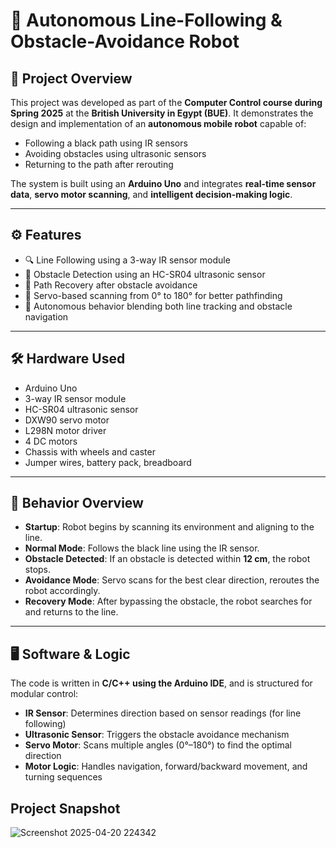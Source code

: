 # 🤖 Autonomous Line-Following & Obstacle-Avoidance Robot

## 📌 Project Overview

This project was developed as part of the **Computer Control course during Spring 2025** at the **British University in Egypt (BUE)**. It demonstrates the design and implementation of an **autonomous mobile robot** capable of:

- Following a black path using IR sensors  
- Avoiding obstacles using ultrasonic sensors  
- Returning to the path after rerouting  

The system is built using an **Arduino Uno** and integrates **real-time sensor data**, **servo motor scanning**, and **intelligent decision-making logic**.

---

## ⚙️ Features

- 🔍 Line Following using a 3-way IR sensor module  
- 🚧 Obstacle Detection using an HC-SR04 ultrasonic sensor  
- 🔄 Path Recovery after obstacle avoidance  
- 🧠 Servo-based scanning from 0° to 180° for better pathfinding  
- 🤖 Autonomous behavior blending both line tracking and obstacle navigation  

---

## 🛠️ Hardware Used

- Arduino Uno  
- 3-way IR sensor module  
- HC-SR04 ultrasonic sensor  
- DXW90 servo motor  
- L298N motor driver  
- 4 DC motors  
- Chassis with wheels and caster  
- Jumper wires, battery pack, breadboard  

---

## 🔄 Behavior Overview

- **Startup**: Robot begins by scanning its environment and aligning to the line.  
- **Normal Mode**: Follows the black line using the IR sensor.  
- **Obstacle Detected**: If an obstacle is detected within **12 cm**, the robot stops.  
- **Avoidance Mode**: Servo scans for the best clear direction, reroutes the robot accordingly.  
- **Recovery Mode**: After bypassing the obstacle, the robot searches for and returns to the line.  

---

## 🖥️ Software & Logic

The code is written in **C/C++ using the Arduino IDE**, and is structured for modular control:

- **IR Sensor**: Determines direction based on sensor readings (for line following)  
- **Ultrasonic Sensor**: Triggers the obstacle avoidance mechanism  
- **Servo Motor**: Scans multiple angles (0°–180°) to find the optimal direction  
- **Motor Logic**: Handles navigation, forward/backward movement, and turning sequences 

## Project Snapshot
![Screenshot 2025-04-20 224342](https://github.com/user-attachments/assets/6a4f18a9-d5f3-427e-8cfa-b3013ba57ef9)

